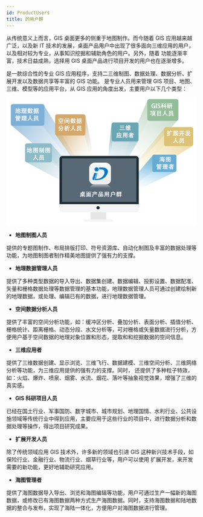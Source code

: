 ```yaml
---
id: ProductUsers
title: 的用户群
---
```

从传统意义上而言，GIS 桌面更多的侧重于地图制作。而今随着 GIS 应用越来越广泛，以及新 IT 技术的发展，桌面产品用户中出现了很多面向三维应用的用户，以及相对较为专业，从事知识挖掘和辅助角色的用户。另外，随着 功能逐渐丰富，技术日益成熟，选择用 GIS 桌面产品进行项目开发的用户也在逐渐增多。

是一款综合性的专业 GIS 应用程序，支持二三维制图、数据处理、数据分析、扩展开发以及数据共享等丰富的 GIS 功能。 是专业人员用来管理 GIS 项目、地图、三维、模型等的应用平台，从 GIS 应用的角度出发，主要用户以下几个类型：

![](../img/DesktopUsers.png)  
 
* **地图制图人员**

提供的专题图制作、布局排版打印、符号资源库、自动化制图及丰富的数据处理等功能，为地图制图者制作精美地图提供了强有力的支撑。

* **地理数据管理人员**

提供了多种类型数据的导入导出、数据集创建、数据编辑、投影设置、数据配准、矢量和栅格数据处理等数据管理的基本功能，地理数据管理人员可通过创建绘制新的地理数据，或处理、编辑已有的数据，进行地理数据管理。

* **空间数据分析人员**

提供了丰富的空间分析功能，如：缓冲区分析、叠加分析、表面分析、插值分析、栅格统计、距离栅格、动态分段、水文分析等，可对栅格或矢量数据进行分析，方便用户基于空间数据的地理对象位置和形态，提取和和挖掘数据的空间信息。

* **三维应用者**

提供了三维数据创建、显示浏览、三维飞行、数据建模、三维空间分析、三维网络分析等功能，为三维应用提供的强有力的支撑。同时，
还提供了多种粒子特效，如：火焰、爆炸、喷泉、烟雾、水流、烟花、落叶等抽象视觉效果，增强了三维的真实感。

* **GIS 科研项目人员**

已经在国土行业、军事国防、数字城市、城市规划、地理国情、水利行业、公共设施领域等传统行业中得到应用，主要应用于这些行业的项目中，进行数据分析和数据处理等操作，得出项目研究成果。

* **扩展开发人员**

除了传统领域应用 GIS 技术外，许多新的领域也引进 GIS 这种新兴技术手段，如保险行业、金融行业、物流行业、烟草行业等，用户可以使用
扩展开发，来开发需要的新功能，更好地辅助研究应用。

* **海图管理者**

提供了海图数据导入导出、浏览和海图编辑等功能，用户可通过生产一幅新的海图数据，或修改已有海图数据两种方式生产海图数据。同时，支持海图数据和陆地数据的整合与发布，实现了海陆一体化，方便用户对海图数据进行管理。


